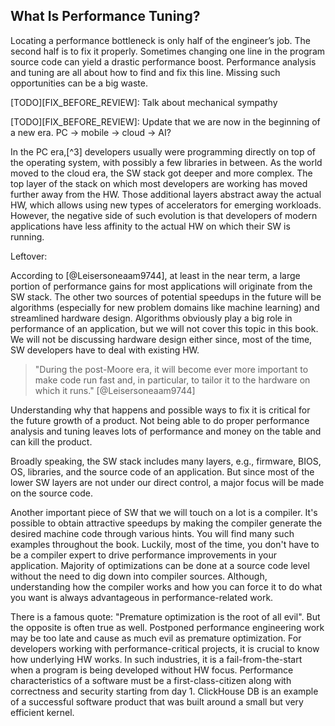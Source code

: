 ## What Is Performance Tuning?

Locating a performance bottleneck is only half of the engineer’s job. The second half is to fix it properly. Sometimes changing one line in the program source code can yield a drastic performance boost. Performance analysis and tuning are all about how to find and fix this line. Missing such opportunities can be a big waste.

[TODO][FIX_BEFORE_REVIEW]: Talk about mechanical sympathy

[TODO][FIX_BEFORE_REVIEW]: Update that we are now in the beginning of a new era. PC -> mobile -> cloud -> AI?

In the PC era,[^3] developers usually were programming directly on top of the operating system, with possibly a few libraries in between. As the world moved to the cloud era, the SW stack got deeper and more complex. The top layer of the stack on which most developers are working has moved further away from the HW. Those additional layers abstract away the actual HW, which allows using new types of accelerators for emerging workloads. However, the negative side of such evolution is that developers of modern applications have less affinity to the actual HW on which their SW is running. 

Leftover:

According to [@Leisersoneaam9744], at least in the near term, a large portion of performance gains for most applications will originate from the SW stack. The other two sources of potential speedups in the future will be algorithms (especially for new problem domains like machine learning) and streamlined hardware design. Algorithms obviously play a big role in performance of an application, but we will not cover this topic in this book. We will not be discussing hardware design either since, most of the time, SW developers have to deal with existing HW.

> "During the post-Moore era, it will become ever more important to make code run fast and, in particular, to tailor it to the hardware on which it runs." [@Leisersoneaam9744]

Understanding why that happens and possible ways to fix it is critical for the future growth of a product. Not being able to do proper performance analysis and tuning leaves lots of performance and money on the table and can kill the product.

Broadly speaking, the SW stack includes many layers, e.g., firmware, BIOS, OS, libraries, and the source code of an application. But since most of the lower SW layers are not under our direct control, a major focus will be made on the source code. 

Another important piece of SW that we will touch on a lot is a compiler. It's possible to obtain attractive speedups by making the compiler generate the desired machine code through various hints. You will find many such examples throughout the book. Luckily, most of the time, you don't have to be a compiler expert to drive performance improvements in your application. Majority of optimizations can be done at a source code level without the need to dig down into compiler sources. Although, understanding how the compiler works and how you can force it to do what you want is always advantageous in performance-related work.

There is a famous quote: "Premature optimization is the root of all evil". But the opposite is often true as well. Postponed performance engineering work may be too late and cause as much evil as premature optimization. For developers working with performance-critical projects, it is crucial to know how underlying HW works. In such industries, it is a fail-from-the-start when a program is being developed without HW focus. Performance characteristics of a software must be a first-class-citizen along with correctness and security starting from day 1. ClickHouse DB is an example of a successful software product that was built around a small but very efficient kernel.
